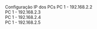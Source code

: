 Configuração IP dos PCs
PC 1 - 192.168.2.2 <br/>
PC 1 - 192.168.2.3 <br/>
PC 1 - 192.168.2.4 <br/>
PC 1 - 192.168.2.5 
